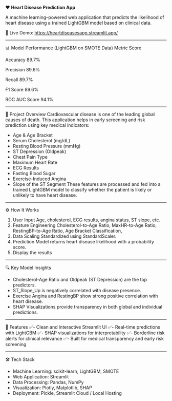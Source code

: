**❤️ Heart Disease Prediction App**

A machine learning–powered web application that predicts the likelihood of heart disease using a trained LightGBM model based on clinical data.


🔗 Live Demo: https://heartdiseasesapp.streamlit.app/
________________________________________
📊 Model Performance (LightGBM on SMOTE Data)
Metric	Score

Accuracy	89.7%

Precision	89.6%

Recall	89.7%

F1 Score	89.6%

ROC AUC Score	94.1%
________________________________________
📌 Project Overview
Cardiovascular disease is one of the leading global causes of death. This application helps in early screening and risk prediction using key medical indicators:
-	Age & Age Bracket
-	Serum Cholesterol (mg/dL)
- Resting Blood Pressure (mmHg)
-	ST Depression (Oldpeak)
- Chest Pain Type
-	Maximum Heart Rate
-	ECG Results
-	Fasting Blood Sugar
-	Exercise-Induced Angina
-	Slope of the ST Segment
These features are processed and fed into a trained LightGBM model to classify whether the patient is likely or unlikely to have heart disease.
________________________________________
⚙️ How It Works
1.	User Input
Age, cholesterol, ECG results, angina status, ST slope, etc.
2.	Feature Engineering
Cholesterol-to-Age Ratio,
MaxHR-to-Age Ratio,
RestingBP-to-Age Ratio,
Age Bracket Classification,
4.	Data Scaling
Standardized using StandardScaler.
5.	Prediction
Model returns heart disease likelihood with a probability score.
6.	Display the results
________________________________________
🔍 Key Model Insights
-	Cholesterol-Age Ratio and Oldpeak (ST Depression) are the top predictors.
-	ST_Slope_Up is negatively correlated with disease presence.
-	Exercise Angina and RestingBP show strong positive correlation with heart disease.
-	SHAP Visualizations provide transparency in both global and individual predictions.
________________________________________
🚀 Features
✅- Clean and interactive Streamlit UI
✅- Real-time predictions with LightGBM
✅- SHAP visualizations for interpretability
✅- Borderline risk alerts for clinical relevance
✅- Built for medical transparency and early risk screening
________________________________________
🛠️ Tech Stack
-	Machine Learning: scikit-learn, LightGBM, SMOTE
-	Web Application: Streamlit
-	Data Processing: Pandas, NumPy
-	Visualization: Plotly, Matplotlib, SHAP
-	Deployment: Pickle, Streamlit Cloud / Local Hosting

